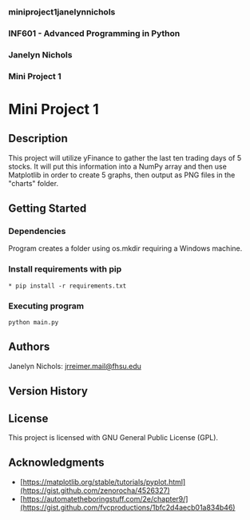 ### miniproject1janelynnichols
### INF601 - Advanced Programming in Python
### Janelyn Nichols
### Mini Project 1

# Mini Project 1

## Description

This project will utilize yFinance to gather the last ten trading days of 5 stocks. It will put this information into a NumPy array and then use Matplotlib in order to create 5 graphs, then output as PNG files in the "charts" folder.

## Getting Started

### Dependencies
Program creates a folder using os.mkdir requiring a Windows machine.

### Install requirements with pip
```
* pip install -r requirements.txt
```
### Executing program
```
python main.py
```
## Authors

Janelyn Nichols:
jrreimer.mail@fhsu.edu

## Version History

## License

This project is licensed with GNU General Public License (GPL).

## Acknowledgments

* [https://matplotlib.org/stable/tutorials/pyplot.html](https://gist.github.com/zenorocha/4526327)
* [https://automatetheboringstuff.com/2e/chapter9/](https://gist.github.com/fvcproductions/1bfc2d4aecb01a834b46)